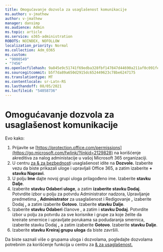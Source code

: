```yaml
---
title: Omogućavanje dozvola za usaglašenost komunikacije
ms.author: v-jmathew
author: v-jmathew
manager: dansimp
ms.audience: Admin
ms.topic: article
ms.service: o365-administration
ROBOTS: NOINDEX, NOFOLLOW
localization_priority: Normal
ms.collection: Adm_O365
ms.custom:
- "9000549"
- "7456"
ms.openlocfilehash: 9a845e9c51741f69edba328fbf147847d44690a211af0c091fe29733414f771b
ms.sourcegitcommit: b5f7da89a650d2915dc652449623c78be6247175
ms.translationtype: MT
ms.contentlocale: sr-Latn-RS
ms.lasthandoff: 08/05/2021
ms.locfileid: "54058736"
---
```

# <a name="enable-permissions-for-communication-compliance"></a>Omogućavanje dozvola za usaglašenost komunikacije

Evo kako:

1. Prijavite se [https://protection.office.com/permissions](https://go.microsoft.com/fwlink/?linkid=2129828) na korišćenje akreditiva za nalog administacije u vašoj Microsoft 365 organizaciji.
2. U centru [za & za bezbednost](https://go.microsoft.com/fwlink/?linkid=2101341)i usaglašenost idite na **Dozvole.** Izaberite vezu da biste prikazali uloge i upravljali Office 365, a zatim izaberite **\+ stavku Napravi**.
3. U polju **Ime** dajte novoj grupi uloga prilagođeno ime. Izaberite **stavku Dalje**.
4. Izaberite **stavku Odaberi uloge**, a zatim **izaberite stavku Dodaj**. Potvrdite izbor u polju za potvrdu Administrator nadzora, Upravljanje predmetima **,** **Administrator** za usaglašenost i Redigovanje **,** izaberite Dodaj **,** a zatim izaberite  **Gotovo**. Izaberite **stavku Dalje**.
5. Izaberite **stavku Odaberi** članove , a zatim i **stavku Dodaj**. Potvrdite izbor u polju za potvrdu za sve korisnike i grupe za koje želite da kreirate smernice i upravljate porukama sa podudaranja smernica, izaberite stavku Dodaj **,** a zatim izaberite **Gotovo**. Izaberite **stavku Dalje**.
6. Izaberite **stavku Kreiraj grupu uloga** da biste završili.

Da biste saznali više o grupama uloga i dozvolama, pogledajte dozvolama potrebnim za korišćenje funkcija u centru za [& za usaglašenost.](https://go.microsoft.com/fwlink/?linkid=2114184)
